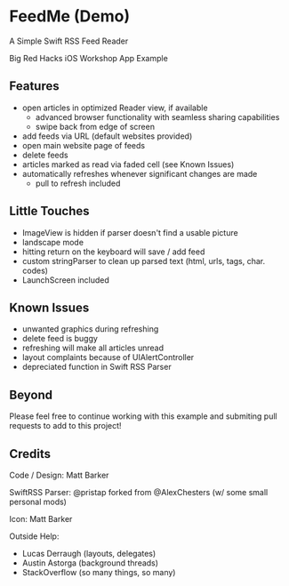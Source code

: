 # FeedMe (Demo)

A Simple Swift RSS Feed Reader

Big Red Hacks iOS Workshop App Example

## Features
- open articles in optimized Reader view, if available
	- advanced browser functionality with seamless sharing capabilities
	- swipe back from edge of screen
- add feeds via URL (default websites provided)
- open main website page of feeds
- delete feeds
- articles marked as read via faded cell (see Known Issues)
- automatically refreshes whenever significant changes are made
	- pull to refresh included

## Little Touches
- ImageView is hidden if parser doesn't find a usable picture
- landscape mode
- hitting return on the keyboard will save / add feed
- custom stringParser to clean up parsed text (html, urls, tags, char. codes)
- LaunchScreen included

## Known Issues
- unwanted graphics during refreshing
- delete feed is buggy
- refreshing will make all articles unread
- layout complaints because of UIAlertController
- depreciated function in Swift RSS Parser

## Beyond

Please feel free to continue working with this example and submiting pull requests to add to this project!

## Credits

Code / Design: Matt Barker

SwiftRSS Parser: @pristap forked from @AlexChesters (w/ some small personal mods)

Icon: Matt Barker

Outside Help: 
- Lucas Derraugh (layouts, delegates)
- Austin Astorga (background threads)
- StackOverflow (so many things, so many)


